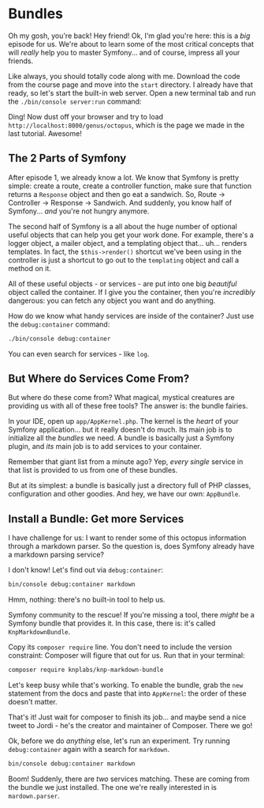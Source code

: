 # Bundles

Oh my gosh, you're back! Hey friend! Ok, I'm glad you're here: this is a *big*
episode for us. We're about to learn some of the most critical concepts that will
*really* help you to master Symfony... and of course, impress all your friends.

Like always, you should totally code along with me. Download the code from the course
page and move into the `start` directory. I already have that ready, so let's start
the built-in web server. Open a new terminal tab and run the
`./bin/console server:run` command:

Ding! Now dust off your browser and try to load `http://localhost:8000/genus/octopus`,
which is the page we made in the last tutorial. Awesome!

## The 2 Parts of Symfony

After episode 1, we already know a lot. We know that Symfony is pretty simple: create
a route, create a controller function, make sure that function returns a `Response`
object and then go eat a sandwich. So, Route -> Controller -> Response -> Sandwich.
And suddenly, you know half of Symfony... *and*  you're not hungry anymore.

The second half of Symfony is a all about the huge number of optional useful objects
that can help you get your work done. For example, there's a logger object, a mailer
object, and a templating object that... uh... renders templates. In fact, the
`$this->render()` shortcut we've been using in the controller is just a shortcut
to go out to the `templating` object and call a method on it. 

All of these useful objects - or services - are put into one big *beautiful* object
called the container. If I give you the container, then you're *incredibly* dangerous:
you can fetch any object you want and do anything.

How do we know what handy services are inside of the container? Just use the `debug:container`
command:

```bash
./bin/console debug:container
```

You can even search for services - like `log`.

## But Where do Services Come From?

But where do these come from? What magical, mystical creatures are providing us with
all of these free tools? The answer is: the bundle fairies.

In your IDE, open up `app/AppKernel.php`. The kernel is the *heart* of your Symfony
application... but it really doesn't do much. Its main job is to initialize all the
*bundles* we need. A bundle is basically just a Symfony plugin, and *its* main
job is to add services to your container.

Remember that giant list from a minute ago? Yep, *every single* service in that list
is provided to us from one of these bundles.

But at its simplest: a bundle is basically just a directory full of PHP classes,
configuration and other goodies. And hey, we have our own: `AppBundle`.

## Install a Bundle: Get more Services

I have challenge for us: I want to render some of this octopus information through
a markdown parser. So the question is, does Symfony already have a markdown parsing
service?

I don't know! Let's find out via `debug:container`:

```bash
bin/console debug:container markdown
```

Hmm, nothing: there's no built-in tool to help us.

Symfony community to the rescue! If you're missing a tool, there *might* be a Symfony
bundle that provides it. In this case, there is: it's called `KnpMarkdownBundle`.

Copy its `composer require` line. You don't need to include the version constraint:
Composer will figure that out for us. Run that in your terminal:

```bash
composer require knplabs/knp-markdown-bundle
```

Let's keep busy while that's working. To enable the bundle, grab the `new` statement
from the docs and paste that into `AppKernel`: the order of these doesn't matter.

That's it! Just wait for composer to finish its job... and maybe send a nice
tweet to Jordi - he's the creator and maintainer of Composer. There we go!

Ok, before we do *anything* else, let's run an experiment. Try running
`debug:container` again with a search for `markdown`.

```bash
bin/console debug:container markdown
```

Boom! Suddenly, there are *two* services matching. These are coming from the bundle
we just installed. The one we're really interested in is `mardown.parser`.
